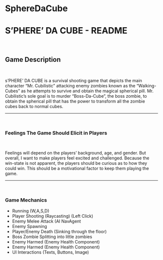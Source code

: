 # SphereDaCube

<h1>S’PHERE’ DA CUBE - README</h1><br>
<h2>Game Description</h2><br>
<p>s’PHERE’ DA CUBE is a survival shooting game that depicts the main character “Mr. Cubilistic” attacking enemy zombies known as the “Walking-Cubes” as he attempts to survive and obtain the magical spherical pill. Mr. Cubilistic’s sole goal is to murder “Boss-Da-Cube”, the boss zombie, to obtain the spherical pill that has the power to transform all the zombie cubes back to normal cubes. </p>
<hr><br>
<h3>Feelings The Game Should Elicit in Players</h3><br>
<p>Feelings will depend on the players’ background, age, and gender. But overall, I want to make players feel excited and challenged. Because the win-state is not apparent, the players should be curious as to how they could win. This should be a motivational factor to keep them playing the game.</p>
<hr><br>
<h3>Game Mechanics</h3>
<ul><li>Running (W,A,S,D)</li>
<li>Player Shooting (Raycasting) (Left Click)</li>
<li>Enemy Melee Attack (AI NavAgent</li>
<li>Enemy Spawning </li>
<li>Player/Enemy Death (Sinking through the floor)</li>
<li>Boss Zombie Splitting into little zombies</li>
<li>Enemy Harmed (Enemy Health Component)</li>
<li>Enemy Harmed (Enemy Health Component)</li>
<li> UI Interactions (Texts, Buttons, Image)</li>
</ul>


